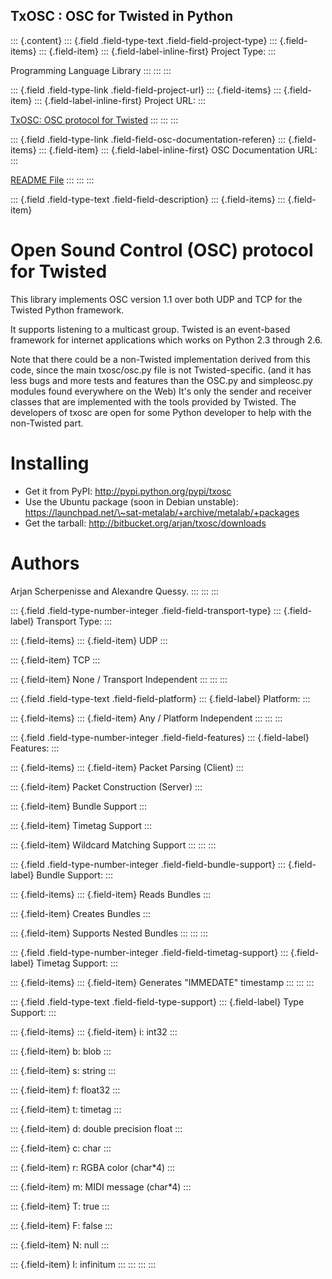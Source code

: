 ## TxOSC : OSC for Twisted in Python

::: {.content}
::: {.field .field-type-text .field-field-project-type}
::: {.field-items}
::: {.field-item}
::: {.field-label-inline-first}
Project Type:
:::

Programming Language Library
:::
:::
:::

::: {.field .field-type-link .field-field-project-url}
::: {.field-items}
::: {.field-item}
::: {.field-label-inline-first}
Project URL:
:::

[TxOSC: OSC protocol for Twisted](http://bitbucket.org/arjan/txosc)
:::
:::
:::

::: {.field .field-type-link .field-field-osc-documentation-referen}
::: {.field-items}
::: {.field-item}
::: {.field-label-inline-first}
OSC Documentation URL:
:::

[README File](http://bitbucket.org/arjan/txosc/src)
:::
:::
:::

::: {.field .field-type-text .field-field-description}
::: {.field-items}
::: {.field-item}
# Open Sound Control (OSC) protocol for Twisted

This library implements OSC version 1.1 over both UDP and TCP for the
Twisted Python framework.

It supports listening to a multicast group. Twisted is an event-based
framework for internet applications which works on Python 2.3 through
2.6.

Note that there could be a non-Twisted implementation derived from this
code, since the main txosc/osc.py file is not Twisted-specific. (and it
has less bugs and more tests and features than the OSC.py and
simpleosc.py modules found everywhere on the Web) It\'s only the sender
and receiver classes that are implemented with the tools provided by
Twisted. The developers of txosc are open for some Python developer to
help with the non-Twisted part.

# Installing

-   Get it from PyPI: http://pypi.python.org/pypi/txosc
-   Use the Ubuntu package (soon in Debian unstable):
    https://launchpad.net/\~sat-metalab/+archive/metalab/+packages
-   Get the tarball: http://bitbucket.org/arjan/txosc/downloads

# Authors

Arjan Scherpenisse and Alexandre Quessy.
:::
:::
:::

::: {.field .field-type-number-integer .field-field-transport-type}
::: {.field-label}
Transport Type:
:::

::: {.field-items}
::: {.field-item}
UDP
:::

::: {.field-item}
TCP
:::

::: {.field-item}
None / Transport Independent
:::
:::
:::

::: {.field .field-type-text .field-field-platform}
::: {.field-label}
Platform:
:::

::: {.field-items}
::: {.field-item}
Any / Platform Independent
:::
:::
:::

::: {.field .field-type-number-integer .field-field-features}
::: {.field-label}
Features:
:::

::: {.field-items}
::: {.field-item}
Packet Parsing (Client)
:::

::: {.field-item}
Packet Construction (Server)
:::

::: {.field-item}
Bundle Support
:::

::: {.field-item}
Timetag Support
:::

::: {.field-item}
Wildcard Matching Support
:::
:::
:::

::: {.field .field-type-number-integer .field-field-bundle-support}
::: {.field-label}
Bundle Support:
:::

::: {.field-items}
::: {.field-item}
Reads Bundles
:::

::: {.field-item}
Creates Bundles
:::

::: {.field-item}
Supports Nested Bundles
:::
:::
:::

::: {.field .field-type-number-integer .field-field-timetag-support}
::: {.field-label}
Timetag Support:
:::

::: {.field-items}
::: {.field-item}
Generates \"IMMEDATE\" timestamp
:::
:::
:::

::: {.field .field-type-text .field-field-type-support}
::: {.field-label}
Type Support:
:::

::: {.field-items}
::: {.field-item}
i: int32
:::

::: {.field-item}
b: blob
:::

::: {.field-item}
s: string
:::

::: {.field-item}
f: float32
:::

::: {.field-item}
t: timetag
:::

::: {.field-item}
d: double precision float
:::

::: {.field-item}
c: char
:::

::: {.field-item}
r: RGBA color (char\*4)
:::

::: {.field-item}
m: MIDI message (char\*4)
:::

::: {.field-item}
T: true
:::

::: {.field-item}
F: false
:::

::: {.field-item}
N: null
:::

::: {.field-item}
I: infinitum
:::
:::
:::
:::
